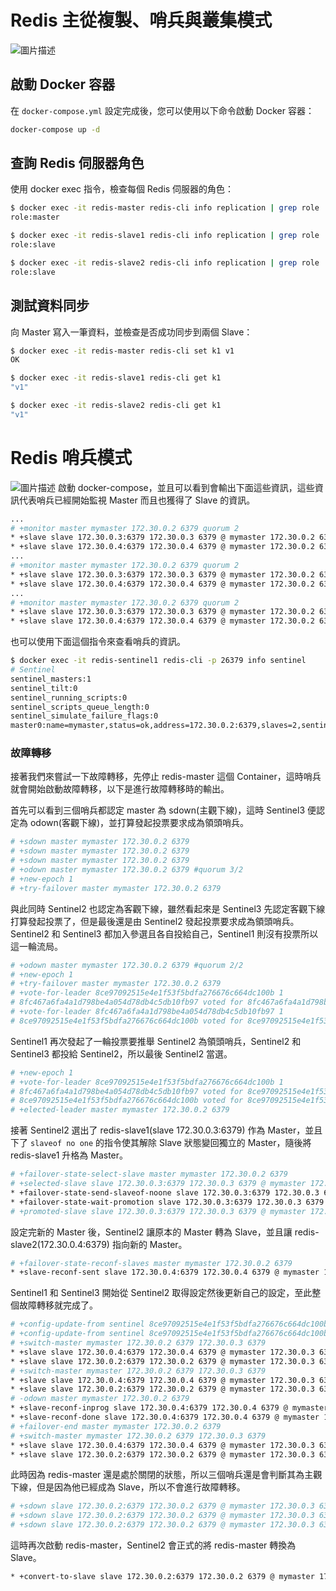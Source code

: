 # Redis 主從複製、哨兵與叢集模式
![圖片描述](https://i.imgur.com/GLSvDQu.png)

## 啟動 Docker 容器

在 `docker-compose.yml` 設定完成後，您可以使用以下命令啟動 Docker 容器：

```bash
docker-compose up -d
```

## 查詢 Redis 伺服器角色
使用 docker exec 指令，檢查每個 Redis 伺服器的角色：

```bash
$ docker exec -it redis-master redis-cli info replication | grep role
role:master

$ docker exec -it redis-slave1 redis-cli info replication | grep role
role:slave

$ docker exec -it redis-slave2 redis-cli info replication | grep role
role:slave
```
## 測試資料同步
向 Master 寫入一筆資料，並檢查是否成功同步到兩個 Slave：

```bash
$ docker exec -it redis-master redis-cli set k1 v1
OK

$ docker exec -it redis-slave1 redis-cli get k1
"v1"

$ docker exec -it redis-slave2 redis-cli get k1
"v1"
```

# Redis 哨兵模式
![圖片描述](https://i.imgur.com/6KHCYvi.png)
啟動 docker-compose，並且可以看到會輸出下面這些資訊，這些資訊代表哨兵已經開始監視 Master 而且也獲得了 Slave 的資訊。

```bash
...
# +monitor master mymaster 172.30.0.2 6379 quorum 2
* +slave slave 172.30.0.3:6379 172.30.0.3 6379 @ mymaster 172.30.0.2 6379
* +slave slave 172.30.0.4:6379 172.30.0.4 6379 @ mymaster 172.30.0.2 6379
...
# +monitor master mymaster 172.30.0.2 6379 quorum 2
* +slave slave 172.30.0.3:6379 172.30.0.3 6379 @ mymaster 172.30.0.2 6379
* +slave slave 172.30.0.4:6379 172.30.0.4 6379 @ mymaster 172.30.0.2 6379
...
# +monitor master mymaster 172.30.0.2 6379 quorum 2
* +slave slave 172.30.0.3:6379 172.30.0.3 6379 @ mymaster 172.30.0.2 6379
* +slave slave 172.30.0.4:6379 172.30.0.4 6379 @ mymaster 172.30.0.2 6379

```

也可以使用下面這個指令來查看哨兵的資訊。

```bash
$ docker exec -it redis-sentinel1 redis-cli -p 26379 info sentinel
# Sentinel
sentinel_masters:1
sentinel_tilt:0
sentinel_running_scripts:0
sentinel_scripts_queue_length:0
sentinel_simulate_failure_flags:0
master0:name=mymaster,status=ok,address=172.30.0.2:6379,slaves=2,sentinels=3

```

### 故障轉移

接著我們來嘗試一下故障轉移，先停止 redis-master 這個 Container，這時哨兵就會開始啟動故障轉移，以下是進行故障轉移時的輸出。

首先可以看到三個哨兵都認定 master 為 sdown(主觀下線)，這時 Sentinel3 便認定為 odown(客觀下線)，並打算發起投票要求成為領頭哨兵。

```bash
# +sdown master mymaster 172.30.0.2 6379
# +sdown master mymaster 172.30.0.2 6379
# +sdown master mymaster 172.30.0.2 6379
# +odown master mymaster 172.30.0.2 6379 #quorum 3/2
# +new-epoch 1
# +try-failover master mymaster 172.30.0.2 6379
```

與此同時 Sentinel2 也認定為客觀下線，雖然看起來是 Sentinel3 先認定客觀下線打算發起投票了，但是最後還是由 Sentinel2 發起投票要求成為領頭哨兵。Sentinel2 和 Sentinel3 都加入參選且各自投給自己，Sentinel1 則沒有投票所以這一輪流局。

```bash
# +odown master mymaster 172.30.0.2 6379 #quorum 2/2
# +new-epoch 1
# +try-failover master mymaster 172.30.0.2 6379
# +vote-for-leader 8ce97092515e4e1f53f5bdfa276676c664dc100b 1
# 8fc467a6fa4a1d798be4a054d78db4c5db10fb97 voted for 8fc467a6fa4a1d798be4a054d78db4c5db10fb97 1
# +vote-for-leader 8fc467a6fa4a1d798be4a054d78db4c5db10fb97 1
# 8ce97092515e4e1f53f5bdfa276676c664dc100b voted for 8ce97092515e4e1f53f5bdfa276676c664dc100b 1
```

Sentinel1 再次發起了一輪投票要推舉 Sentinel2 為領頭哨兵，Sentinel2 和 Sentinel3 都投給 Sentinel2，所以最後 Sentinel2 當選。

```bash
# +new-epoch 1
# +vote-for-leader 8ce97092515e4e1f53f5bdfa276676c664dc100b 1
# 8fc467a6fa4a1d798be4a054d78db4c5db10fb97 voted for 8ce97092515e4e1f53f5bdfa276676c664dc100b 1
# 8ce97092515e4e1f53f5bdfa276676c664dc100b voted for 8ce97092515e4e1f53f5bdfa276676c664dc100b 1
# +elected-leader master mymaster 172.30.0.2 6379
```

接著 Sentinel2 選出了 redis-slave1(slave 172.30.0.3:6379) 作為 Master，並且下了 `slaveof no one` 的指令使其解除 Slave 狀態變回獨立的 Master，隨後將 redis-slave1 升格為 Master。

```bash
# +failover-state-select-slave master mymaster 172.30.0.2 6379
# +selected-slave slave 172.30.0.3:6379 172.30.0.3 6379 @ mymaster 172.30.0.2 6379
* +failover-state-send-slaveof-noone slave 172.30.0.3:6379 172.30.0.3 6379 @ mymaster 172.30.0.2 6379
* +failover-state-wait-promotion slave 172.30.0.3:6379 172.30.0.3 6379 @ mymaster 172.30.0.2 6379
# +promoted-slave slave 172.30.0.3:6379 172.30.0.3 6379 @ mymaster 172.30.0.2 6379
```

設定完新的 Master 後，Sentinel2 讓原本的 Master 轉為 Slave，並且讓 redis-slave2(172.30.0.4:6379) 指向新的 Master。

```bash
# +failover-state-reconf-slaves master mymaster 172.30.0.2 6379
* +slave-reconf-sent slave 172.30.0.4:6379 172.30.0.4 6379 @ mymaster 172.30.0.2 6379
```

Sentinel1 和 Sentinel3 開始從 Sentinel2 取得設定然後更新自己的設定，至此整個故障轉移就完成了。

```bash
# +config-update-from sentinel 8ce97092515e4e1f53f5bdfa276676c664dc100b 172.30.0.7 26380 @ mymaster 172.30.0.2 6379
# +config-update-from sentinel 8ce97092515e4e1f53f5bdfa276676c664dc100b 172.30.0.7 26380 @ mymaster 172.30.0.2 6379
# +switch-master mymaster 172.30.0.2 6379 172.30.0.3 6379
* +slave slave 172.30.0.4:6379 172.30.0.4 6379 @ mymaster 172.30.0.3 6379
* +slave slave 172.30.0.2:6379 172.30.0.2 6379 @ mymaster 172.30.0.3 6379
# +switch-master mymaster 172.30.0.2 6379 172.30.0.3 6379
* +slave slave 172.30.0.4:6379 172.30.0.4 6379 @ mymaster 172.30.0.3 6379
* +slave slave 172.30.0.2:6379 172.30.0.2 6379 @ mymaster 172.30.0.3 6379
# -odown master mymaster 172.30.0.2 6379
* +slave-reconf-inprog slave 172.30.0.4:6379 172.30.0.4 6379 @ mymaster 172.30.0.2 6379
* +slave-reconf-done slave 172.30.0.4:6379 172.30.0.4 6379 @ mymaster 172.30.0.2 6379
# +failover-end master mymaster 172.30.0.2 6379
# +switch-master mymaster 172.30.0.2 6379 172.30.0.3 6379
* +slave slave 172.30.0.4:6379 172.30.0.4 6379 @ mymaster 172.30.0.3 6379
* +slave slave 172.30.0.2:6379 172.30.0.2 6379 @ mymaster 172.30.0.3 6379
```

此時因為 redis-master 還是處於關閉的狀態，所以三個哨兵還是會判斷其為主觀下線，但是因為他已經成為 Slave，所以不會進行故障轉移。

```bash
# +sdown slave 172.30.0.2:6379 172.30.0.2 6379 @ mymaster 172.30.0.3 6379
# +sdown slave 172.30.0.2:6379 172.30.0.2 6379 @ mymaster 172.30.0.3 6379
# +sdown slave 172.30.0.2:6379 172.30.0.2 6379 @ mymaster 172.30.0.3 6379
```

這時再次啟動 redis-master，Sentinel2 會正式的將 redis-master 轉換為 Slave。

```bash
* +convert-to-slave slave 172.30.0.2:6379 172.30.0.2 6379 @ mymaster 172.30.0.3 6379
```

